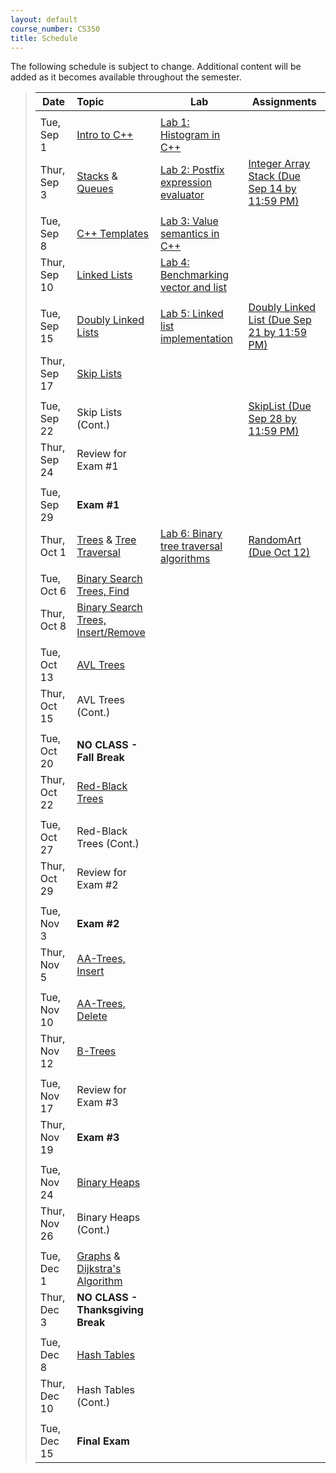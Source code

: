 ```yaml
---
layout: default
course_number: CS350
title: Schedule
---
```


The following schedule is subject to change.
Additional content will be added as it becomes available throughout the semester.


>| **Date**       | **Topic**                                         |  **Lab**                                      |  **Assignments**                  |
>| ---------------|:--------------------------------------------------|-----------------------------------------------|-----------------------------------|
>||||
>| Tue, Sep 1    |  [Intro to C++](lectures/intro_to_C++.html)       |  [Lab 1: Histogram in C++](labs/lab01.html)   |  |  <!-- Lab01: Histogram in C++ -->
>| Thur, Sep 3   |  [Stacks](lectures/Stacks_lecture.pdf) & [Queues](lectures/Queues_lecture.pdf)  |  [Lab 2: Postfix expression evaluator](labs/lab02.html)  |  [Integer Array Stack (Due Sep 14 by 11:59 PM)](assign/assign01.html)  |  <!-- Stacks & Queues Activity, Lab02: Postfix expression evaluator, Assign01: Integer Array Stack -->
>||||
>| Tue, Sep 8     |  [C++ Templates](lectures/C++_templates.html)     |  [Lab 3: Value semantics in C++](labs/lab03.html)  |  |  <!-- Lab03: Value semantics in C++ -->
>| Thur, Sep 10   |  [Linked Lists](lectures/LinkedList_lecture.pdf)  |  [Lab 4: Benchmarking vector and list](labs/lab04.html)  |  |  <!-- Lab04: Benchmarking vector and list -->
>||||
>| Tue, Sep 15     |  [Doubly Linked Lists](lectures/DoublyLinkedList_lecture.pdf)  |  [Lab 5: Linked list implementation](labs/lab05.html)  |  [Doubly Linked List (Due Sep 21 by 11:59 PM)](assign/assign02.html)  | <!-- Lab05: Linked list implementation, Assign02: Doubly Linked List -->
>| Thur, Sep 17   |  [Skip Lists](lectures/Skip_Lists.pdf)                         |                                      |                                   |  <!-- SkipList Find Activity -->
>||||
>| Tue, Sep 22    |  Skip Lists (Cont.)                               |                                               |  [SkipList (Due Sep 28 by 11:59 PM)](assign/assign03.html)  |  <!-- SkipList Insert Activity, Assign03: Skip List (Due Sep 28)-->
>| Thur, Sep 24   |  Review for Exam #1                                             |   |   | 
>||||
>| Tue, Sep 29    |  **Exam #1**                                                    |   |   |
>| Thur, Oct 1    |  [Trees](lectures/Trees_lecture.pdf) & [Tree Traversal](lectures/Tree_Traversal_lecture.pdf)   |  [Lab 6: Binary tree traversal algorithms](labs/lab06.html) | [RandomArt (Due Oct 12)](assign/assign04.html) |  <!--Lab06: Binary tree traversal algorithms, Assign04: Random Art (Due Oct 12)-->
>||||
>| Tue, Oct 6     |  [Binary Search Trees, Find](lectures/Binary_Search_Trees.pdf)  |   |   |  <!-- Lab07: Binary search trees, Assign05: BST (Due Oct XX) -->
>| Thur, Oct 8    |  [Binary Search Trees, Insert/Remove](lectures/Binary_Search_Trees.pdf)  |   |   |
>||||
>| Tue, Oct 13     |  [AVL Trees](lectures/AVL_Trees.pdf)   |   |   |  <!-- AVL Insert Activity -->
>| Thur, Oct 15    |  AVL Trees (Cont.)   |   |   |  <!-- AVL Remove Activity -->
>||||
>| Tue, Oct 20    |  **NO CLASS - Fall Break**   |   |   |
>| Thur, Oct 22   |  [Red-Black Trees](lectures/Red-Black_Trees.pdf)   |   |   |  <!-- RB Insert Activity #1 -->
>||||
>| Tue, Oct 27    |  Red-Black Trees (Cont.)   |   |   |  <!-- RB Insert Activity #2 -->
>| Thur, Oct 29   |  Review for Exam #2        |   |   |
>||||
>| Tue, Nov 3    |  **Exam #2**               |   |   |
>| Thur, Nov 5   |  [AA-Trees, Insert](lectures/AA-tree_lecture.pdf)   |   |   |  <!-- AA Insert Activity, Assign06: AA Tree (Due Nov 10) -->
>||||
>| Tue, Nov 10    |  [AA-Trees, Delete](lectures/AA-tree_lecture.pdf)   |   |   |  <!-- AA Delete Activity -->
>| Thur, Nov 12   |  [B-Trees](lectures/B-Trees.pdf)                    |   |   |  <!-- B-Trees Activity -->
>||||
>| Tue, Nov 17    |  Review for Exam #3   |   |   |
>| Thur, Nov 19   |  **Exam #3**          |   |   |
>||||
>| Tue, Nov 24    |  [Binary Heaps](lectures/Heaps.pdf)   |   |   |  <!-- Binary Heap Activity, Assign07: Binary Heap (Due Nov 26)-->
>| Thur, Nov 26   |  Binary Heaps (Cont.)                 |   |   |
>||||
>| Tue, Dec 1     |  [Graphs](lectures/Graphs.pdf) & [Dijkstra's Algorithm](lectures/Dijkstras_Algorithm.pdf)   |   |   |
>| Thur, Dec 3    |  **NO CLASS - Thanksgiving Break**                                                          |   |   |
>||||
>| Tue, Dec 8     |  [Hash Tables](lectures/Hash_Tables.pdf)   |   |   |  <!-- Hash Tables Activity, Assign08: Hash Table (Due Dec 8)-->
>| Thur, Dec 10   |  Hash Tables (Cont.)                       |   |   |
>||||
>| Tue, Dec 15    |  **Final Exam**                            |   |   |

<!-- vim:set wrap: ­-->
<!-- vim:set linebreak: -->
<!-- vim:set nolist: -->
